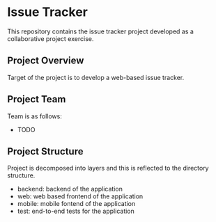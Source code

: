 # Issue Tracker
This repository contains the issue tracker project developed as a collaborative project exercise.
## Project Overview
Target of the project is to develop a web-based issue tracker.
## Project Team
Team is as follows:
* TODO
## Project Structure
Project is decomposed into layers and this is reflected to the directory structure.
* backend: backend of the application
* web: web based frontend of the application
* mobile: mobile fontend of the application
* test: end-to-end tests for the application
